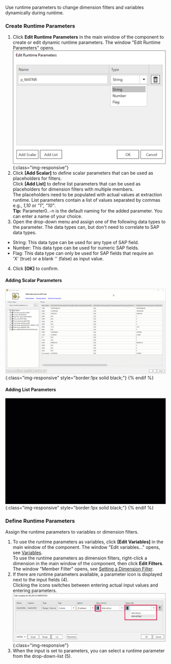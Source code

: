 
Use runtime parameters to change dimension filters and variables dynamically during runtime.<br>

### Create Runtime Parameters 

1. Click **Edit Runtime Parameters** in the main window of the component to create or edit dynamic runtime parameters.
The window "Edit Runtime Parameters" opens.<br>
![Add parameters](/img/content/edit-runtime-parameters-list.png){:class="img-responsive"}<br> 
2. Click **[Add Scalar]** to define scalar parameters that can be used as placeholders for filters.<br>
Click **[Add List]** to define list parameters that can be used as placeholders for dimension filters with multiple members.<br>
The placeholders need to be populated with actual values at extraction runtime. List parameters contain a list of values separated by commas e.g., *1,10* or *"1", "10"*.<br>
**Tip:** Parameter0..-n is the default naming for the added parameter. You can enter a name of your choice.<br>
3. Open the drop-down menu and assign one of the following data types to the parameter. The data types can, but don't need to correlate to SAP data types. 
- String: This data type can be used for any type of SAP field.
- Number: This data type can be used for numeric SAP fields.
- Flag: This data type can only be used for SAP fields that require an 'X'&nbsp;(true) or a blank ''&nbsp;(false) as input value.<br>
4. Click **[OK]** to confirm.

#### Adding Scalar Parameters
![Add Scalar](/img/content/bwcube_scalar_param_bw.gif){:class="img-responsive" style="border:1px solid black;"}
{% endif %}<br>

#### Adding List Parameters

![Add List](/img/content/bwcube_list_param.gif){:class="img-responsive" style="border:1px solid black;"}
{% endif %}

### Define Runtime Parameters

Assign the runtime parameters to variables or dimension filters.

1. To use the runtime parameters as variables, click **[Edit Variables]** in the main window of the component. The window "Edit variables..." opens, see [Variables](./variables).<br> 
To use the runtime parameters as dimension filters, right-click a dimension in the main window of the component, then click **Edit Filters**. The window "Member Filter" opens, see [Setting a Dimension Filter](./bw-cube-extraction-define#setting-a-dimension-filter).<br> 
2. If there are runtime parameters available, a parameter icon is displayed next to the input fields (4). <br>
Clicking the icons switches between entering actual input values and entering parameters.<br>
![Selection With Parameters](/img/content/bwcube-parameters.png){:class="img-responsive"}
3. When the input is set to parameters, you can select a runtime parameter from the drop-down-list (5).
